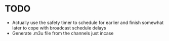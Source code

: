 # TODO

* Actually use the safety timer to schedule for earlier and finish somewhat later to cope with broadcast schedule delays
* Generate .m3u file from the channels just incase

